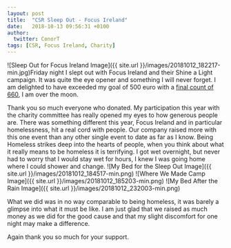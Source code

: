 ```yaml
---
layout: post
title:  "CSR Sleep Out - Focus Ireland"
date:   2018-10-13 09:56:31 +0100
author:
  twitter: ConorT
tags: [CSR, Focus Ireland, Charity]
---
```


![Sleep Out for Focus Ireland Image]({{ site.url }}/images/20181012_182217-min.jpg)Friday night I slept out with Focus Ireland and their Shine a Light campaign. It was quite the eye opener and something I will never forget. I am delighted to have exceeded my goal of 500 euro with a [final count of 660](https://shinealightw.everydayhero.com/ie/shine-a-light-2018-7), I am over the moon.

Thank you so much everyone who donated. My participation this year with the charity committee has really opened my eyes to how generous people are. There was something different this year, Focus Ireland and in particular homelessness, hit a real cord with people. Our company raised more with this one event than any other single event to date as far as I know. Being Homeless strikes deep into the hearts of people, when you think about what it really means to be homeless it is terrifying. I got wet overnight, but never had to worry that I would stay wet for hours, I knew I was going home where I could shower and change.
![My Bed for the Sleep Out Image]({{ site.url }}/images/20181012_184517-min.png)
![Where We Made Camp Image]({{ site.url }}/images/20181012_185203-min.png)
![My Bed After the Rain Image]({{ site.url }}/images/20181012_232003-min.png)

What we did was in no way comparable to being homeless, it was barely a glimpse into what it must be like. I am just glad that we raised as much money as we did for the good cause and that my slight discomfort for one night may make a difference.

Again thank you so much for your support.